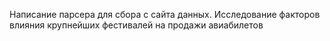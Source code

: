 Написание парсера для сбора с сайта данных. Исследование факторов влияния крупнейших фестивалей на продажи авиабилетов
